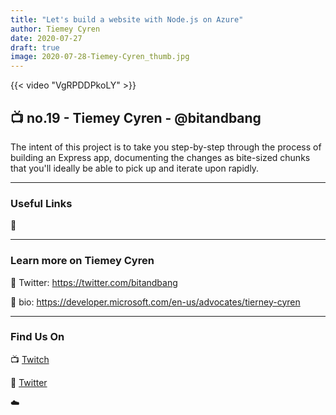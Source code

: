 ```yaml
---
title: "Let's build a website with Node.js on Azure"
author: Tiemey Cyren
date: 2020-07-27
draft: true
image: 2020-07-28-Tiemey-Cyren_thumb.jpg
---
```


{{< video "VgRPDDPkoLY" >}}

## 📺 no.19 - Tiemey Cyren - @bitandbang

The intent of this project is to take you step-by-step through the process of building an Express app, documenting the changes as bite-sized chunks that you'll ideally be able to pick up and iterate upon rapidly.

---

### Useful Links

🔗 


---

### Learn more on Tiemey Cyren

🔗 Twitter: https://twitter.com/bitandbang

🔗 bio: https://developer.microsoft.com/en-us/advocates/tierney-cyren

---

### Find Us On

📺 [Twitch](https://www.twitch.tv/microsoftdeveloper)

🔗 [Twitter](https://twitter.com/fboucheros)

☁️
